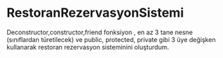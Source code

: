 # RestoranRezervasyonSistemi

Deconstructor,constructor,friend fonksiyon , en az 3 tane nesne (sınıflardan türetilecek) ve  public, protected, private gibi 3 üye değişken kullanarak restoran rezervasyon sisteminini oluşturdum.
